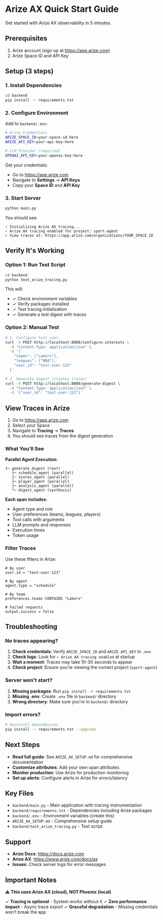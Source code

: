 # Arize AX Quick Start Guide

Get started with Arize AX observability in 5 minutes.

## Prerequisites

1. Arize account (sign up at https://app.arize.com)
2. Arize Space ID and API Key

## Setup (3 steps)

### 1. Install Dependencies

```bash
cd backend
pip install -r requirements.txt
```

### 2. Configure Environment

Add to `backend/.env`:

```bash
# Arize Credentials
ARIZE_SPACE_ID=your-space-id-here
ARIZE_API_KEY=your-api-key-here

# LLM Provider (required)
OPENAI_API_KEY=your-openai-key-here
```

Get your credentials:
- Go to https://app.arize.com
- Navigate to **Settings** → **API Keys**
- Copy your **Space ID** and **API Key**

### 3. Start Server

```bash
python main.py
```

You should see:
```
✓ Initializing Arize AX tracing...
✓ Arize AX tracing enabled for project: sport-agent
✓ View traces at: https://app.arize.com/organizations/YOUR_SPACE_ID
```

## Verify It's Working

### Option 1: Run Test Script

```bash
cd backend
python test_arize_tracing.py
```

This will:
- ✓ Check environment variables
- ✓ Verify packages installed
- ✓ Test tracing initialization
- ✓ Generate a test digest with traces

### Option 2: Manual Test

```bash
# 1. Configure test user
curl -X POST http://localhost:8000/configure-interests \
  -H "Content-Type: application/json" \
  -d '{
    "teams": ["Lakers"],
    "leagues": ["NBA"],
    "user_id": "test-user-123"
  }'

# 2. Generate digest (creates traces)
curl -X POST http://localhost:8000/generate-digest \
  -H "Content-Type: application/json" \
  -d '{"user_id": "test-user-123"}'
```

## View Traces in Arize

1. Go to https://app.arize.com
2. Select your Space
3. Navigate to **Tracing** → **Traces**
4. You should see traces from the digest generation

### What You'll See

**Parallel Agent Execution**:
```
├─ generate_digest (root)
   ├─ schedule_agent (parallel)
   ├─ scores_agent (parallel)
   ├─ player_agent (parallel)
   ├─ analysis_agent (parallel)
   └─ digest_agent (synthesis)
```

**Each span includes**:
- Agent type and role
- User preferences (teams, leagues, players)
- Tool calls with arguments
- LLM prompts and responses
- Execution times
- Token usage

### Filter Traces

Use these filters in Arize:

```
# By user
user.id = "test-user-123"

# By agent
agent.type = "schedule"

# By team
preferences.teams CONTAINS "Lakers"

# Failed requests
output.success = false
```

## Troubleshooting

### No traces appearing?

1. **Check credentials**: Verify `ARIZE_SPACE_ID` and `ARIZE_API_KEY` in `.env`
2. **Check logs**: Look for `✓ Arize AX tracing enabled` at startup
3. **Wait a moment**: Traces may take 10-30 seconds to appear
4. **Check project**: Ensure you're viewing the correct project (`sport-agent`)

### Server won't start?

1. **Missing packages**: Run `pip install -r requirements.txt`
2. **Missing .env**: Create `.env` file in `backend/` directory
3. **Wrong directory**: Make sure you're in `backend/` directory

### Import errors?

```bash
# Reinstall dependencies
pip install -r requirements.txt --upgrade
```

## Next Steps

- **Read full guide**: See `ARIZE_AX_SETUP.md` for comprehensive documentation
- **Customize attributes**: Add your own span attributes
- **Monitor production**: Use Arize for production monitoring
- **Set up alerts**: Configure alerts in Arize for errors/latency

## Key Files

- `backend/main.py` - Main application with tracing instrumentation
- `backend/requirements.txt` - Dependencies including Arize packages
- `backend/.env` - Environment variables (create this)
- `ARIZE_AX_SETUP.md` - Comprehensive setup guide
- `backend/test_arize_tracing.py` - Test script

## Support

- **Arize Docs**: https://docs.arize.com
- **Arize AX**: https://www.arize.com/docs/ax
- **Issues**: Check server logs for error messages

## Important Notes

⚠️ **This uses Arize AX (cloud), NOT Phoenix (local)**

✓ **Tracing is optional** - System works without it
✓ **Zero performance impact** - Async trace export
✓ **Graceful degradation** - Missing credentials won't break the app

